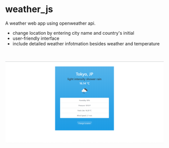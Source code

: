 # weather_js
A weather web app using openweather api.
<ul>
<li>change location by entering city name and country's initial</li>
<li>user-friendly interface</li>
<li>include detailed weather infotmation besides weather and temperature</li>
</ul>
<br>
<br>
<img src="img/prev_img.png">
